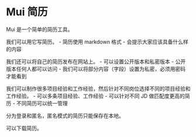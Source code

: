 Mui 简历
========

Mui 是一个简单的简历工具。

我们可以用它写简历。
    - 简历使用 markdown 格式
    - 会提示大家应该具备什么样的内容

我们还可以将自己的简历发布在网站上。
    - 可以设置公开版本和私密版本
    - 公开版本任何人都可以访问
    - 我们可以将部分内容（字段）设置为私密，必须用密码才能看到

我们可以制作很多项目经验和工作经验，然后针对不同岗位选择不同的项目经验和工作经验。
    - 可以多条项目经验、工作经验
    - 可以针对不同 JD 做匹配度更高的简历
    - 不同简历可以统一管理

分为登录和匿名，匿名模式的简历只能保存在本地。

可以下载简历。
